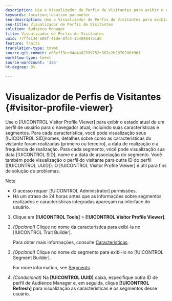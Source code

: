 ```yaml
---
description: Use o Visualizador de Perfis de Visitantes para exibir o estado atual de um perfil de usuário para o navegador atual, incluindo suas características e segmentos. Para cada característica, você pode visualização o SID, o nome, os detalhes sobre como as características do visitante foram realizadas (próprio ou terceiro), a data de realização e a frequência das realizações. Para cada segmento, você pode visualização o SID, o nome e a data de associação do segmento. Você também pode visualização o perfil do visitante para outra ID do perfil (UUID). O Visualizador de Perfis de Visitantes é útil para fins de solução de problemas.
keywords: location;location parameter
seo-description: Use o Visualizador de Perfis de Visitantes para exibir o estado atual de um perfil de usuário para o navegador atual, incluindo suas características e segmentos. Para cada característica, você pode visualização o SID, o nome, os detalhes sobre como as características do visitante foram realizadas (próprio ou terceiro), a data de realização e a frequência das realizações. Para cada segmento, você pode visualização o SID, o nome e a data de associação do segmento. Você também pode visualização o perfil do visitante para outra ID do perfil (UUID). O Visualizador de Perfis de Visitantes é útil para fins de solução de problemas.
seo-title: Visualizador de Perfis de Visitantes
solution: Audience Manager
title: Visualizador de Perfis de Visitantes
uuid: 77ffe134-e08f-41de-8fc4-15494847b1d0
feature: Traits
translation-type: tm+mt
source-git-commit: e05eff3cc04e4a82399752c862e2b2370286f96f
workflow-type: tm+mt
source-wordcount: '336'
ht-degree: 0%

---
```



# Visualizador de Perfis de Visitantes {#visitor-profile-viewer}

Use o [!UICONTROL Visitor Profile Viewer] para exibir o estado atual de um perfil de usuário para o navegador atual, incluindo suas características e segmentos. Para cada característica, você pode visualização seus [!UICONTROL SID]nomes, detalhes sobre como as características do visitante foram realizadas (primeiro ou terceiro), a data de realização e a frequência de realização. Para cada segmento, você pode visualização sua data [!UICONTROL SID], nome e a data de associação do segmento. Você também pode visualização o perfil do visitante para outra ID do perfil ([!UICONTROL UUID]). O [!UICONTROL Visitor Profile Viewer] é útil para fins de solução de problemas.

>[!NOTE]
>
>* O acesso requer [!UICONTROL Administrator] permissões.
>* Há um atraso de 24 horas antes que as informações sobre segmentos realizados e características integradas apareçam na interface do usuário.


<!-- 
Traits that are not part of a segment will not appear in the
<span class="wintitle"> Visitor Profile Viewer</span>.
-->

1. Clique em **[!UICONTROL Tools]** > **[!UICONTROL Visitor Profile Viewer]**.

1. *(Opcional)* Clique no nome da característica para exibi-la no [!UICONTROL Trait Builder].

   Para obter mais informações, consulte [Características](../features/traits/trait-details-page.md).

1. *(Opcional)* Clique no nome do segmento para exibi-lo no [!UICONTROL Segment Builder].

   For more information, see [Segments](../features/segments/segments-purpose.md).

1. *(Condicional)* Na **[!UICONTROL UUID]** caixa, especifique outra ID de perfil de Audience Manager e, em seguida, clique **[!UICONTROL Refresh]** para visualização as características e os segmentos desse usuário.